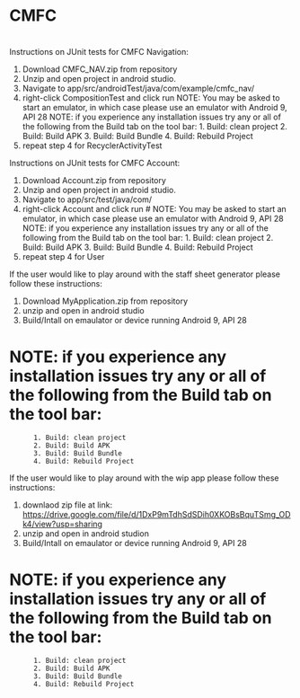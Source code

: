 # CMFC
#

Instructions on JUnit tests for CMFC Navigation:
  1. Download CMFC_NAV.zip from repository
  2. Unzip and open project in android studio.
  3. Navigate to app/src/androidTest/java/com/example/cmfc_nav/
  4. right-click CompositionTest and click run
     NOTE: You may be asked to start an emulator, in which case please use an emulator with Android 9, API 28
     NOTE: if you experience any installation issues try any or all of the following from the Build tab on the tool bar:
          1. Build: clean project
          2. Build: Build APK
          3. Build: Build Bundle
          4. Build: Rebuild Project
  5. repeat step 4 for RecyclerActivityTest  
 
 
 Instructions on JUnit tests for CMFC Account:
  1. Download Account.zip from repository
  2. Unzip and open project in android studio.
  3. Navigate to app/src/test/java/com/
  4. right-click Account and click run
    # NOTE: You may be asked to start an emulator, in which case please use an emulator with Android 9, API 28
      NOTE: if you experience any installation issues try any or all of the following from the Build tab on the tool bar:
          1. Build: clean project
          2. Build: Build APK
          3. Build: Build Bundle
          4. Build: Rebuild Project
  5. repeat step 4 for User



If the user would like to play around with the staff sheet generator please follow these instructions:

1. Download MyApplication.zip from repository
2. unzip and open in android studio 
3. Build/Intall on emaulator or device running Android 9, API 28
# NOTE: if you experience any installation issues try any or all of the following from the Build tab on the tool bar:
          1. Build: clean project
          2. Build: Build APK
          3. Build: Build Bundle
          4. Build: Rebuild Project
  
 If the user would like to play around with the wip app please follow these instructions:
  1. downlaod zip file at link: https://drive.google.com/file/d/1DxP9mTdhSdSDih0XKOBsBquTSmg_ODk4/view?usp=sharing
  2. unzip and open in android studion
  3. Build/Intall on emaulator or device running Android 9, API 28
  # NOTE: if you experience any installation issues try any or all of the following from the Build tab on the tool bar:
          1. Build: clean project
          2. Build: Build APK
          3. Build: Build Bundle
          4. Build: Rebuild Project
